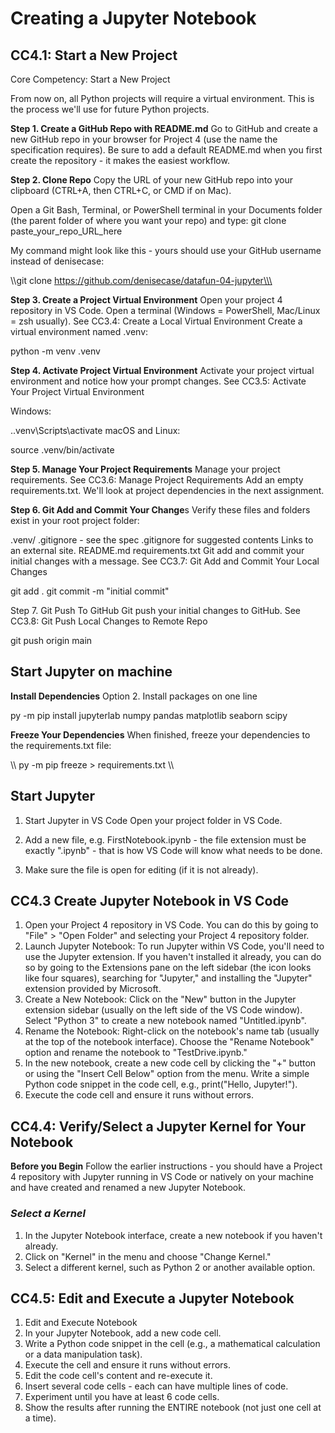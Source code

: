 # Creating a Jupyter Notebook

## **CC4.1: Start a New Project**

Core Competency: Start a New Project

From now on, all Python projects will require a virtual environment. This is the process we'll use for future Python projects.

**Step 1. Create a GitHub Repo with README.md**
Go to GitHub and create a new GitHub repo in your browser for Project 4 (use the name the specification requires). Be sure to add a default README.md when you first create the repository - it makes the easiest workflow.

**Step 2. Clone Repo**
Copy the URL of your new GitHub repo into your clipboard (CTRL+A, then CTRL+C, or CMD if on Mac).

Open a Git Bash, Terminal, or PowerShell terminal in your Documents folder (the parent folder of where you want your repo) and type:  git clone paste_your_repo_URL_here

My command might look like this - yours should use your GitHub username instead of denisecase:

\\\git clone <https://github.com/denisecase/datafun-04-jupyter\\\>

**Step 3.  Create a Project Virtual Environment**
Open your project 4 repository in VS Code. Open a terminal (Windows = PowerShell, Mac/Linux = zsh usually).  See CC3.4: Create a Local Virtual Environment Create a virtual environment named .venv:

python -m venv .venv

**Step 4. Activate Project Virtual Environment**
Activate your project virtual environment and notice how your prompt changes. See CC3.5: Activate Your Project Virtual Environment

Windows:

.\.venv\Scripts\activate
macOS and Linux:

source .venv/bin/activate

**Step 5. Manage Your Project Requirements**
Manage your project requirements.  See CC3.6: Manage Project Requirements Add an empty requirements.txt. We'll look at project dependencies  in the next assignment.

**Step 6. Git Add and Commit Your Change**s
Verify these files and folders exist in your root project folder:

.venv/
.gitignore - see the spec .gitignore for suggested contents Links to an external site.
README.md
requirements.txt
Git add and commit your initial changes with a message. See CC3.7: Git Add and Commit Your Local Changes

git add .
git commit -m "initial commit"

Step 7. Git Push To GitHub
Git push your initial changes to GitHub. See CC3.8: Git Push Local Changes to Remote Repo

git push origin main

## **Start Jupyter on machine**

**Install Dependencies**
Option 2. Install packages on one line

py -m pip install jupyterlab numpy pandas matplotlib seaborn scipy

**Freeze Your Dependencies**
When finished, freeze your dependencies to the requirements.txt file:

\\\ py -m pip freeze > requirements.txt \\\

## **Start Jupyter**

1. Start Jupyter in VS Code
Open your project folder in VS Code.

2. Add a new file, e.g. FirstNotebook.ipynb - the file extension must be exactly ".ipynb" - that is how VS Code will know what needs to be done.

3. Make sure the file is open for editing (if it is not already).

## **CC4.3 Create Jupyter Notebook in VS Code**

1. Open your Project 4 repository in VS Code. You can do this by going to "File" > "Open Folder" and selecting your Project 4 repository folder.
2. Launch Jupyter Notebook: To run Jupyter within VS Code, you'll need to use the Jupyter extension. If you haven't installed it already, you can do so by going to the Extensions pane on the left sidebar (the icon looks like four squares), searching for "Jupyter," and installing the "Jupyter" extension provided by Microsoft.
3. Create a New Notebook: Click on the "New" button in the Jupyter extension sidebar (usually on the left side of the VS Code window). Select "Python 3" to create a new notebook named "Untitled.ipynb".
4. Rename the Notebook: Right-click on the notebook's name tab (usually at the top of the notebook interface). Choose the "Rename Notebook" option and rename the notebook to "TestDrive.ipynb."
5. In the new notebook, create a new code cell by clicking the "+" button or using the "Insert Cell Below" option from the menu. Write a simple Python code snippet in the code cell, e.g., print("Hello, Jupyter!").
6. Execute the code cell and ensure it runs without errors.

## **CC4.4: Verify/Select a Jupyter Kernel for Your Notebook**

**Before you Begin**
Follow the earlier instructions - you should have a Project 4 repository with Jupyter running in VS Code or natively on your machine and have created and renamed a new Jupyter Notebook.

### *Select a Kernel*

1. In the Jupyter Notebook interface, create a new notebook if you haven't already.
2. Click on "Kernel" in the menu and choose "Change Kernel."
3. Select a different kernel, such as Python 2 or another available option.

## **CC4.5: Edit and Execute a Jupyter Notebook**

1. Edit and Execute Notebook
2. In your Jupyter Notebook, add a new code cell.
3. Write a Python code snippet in the cell (e.g., a mathematical calculation or a data manipulation task).
4. Execute the cell and ensure it runs without errors.
5. Edit the code cell's content and re-execute it.
6. Insert several code cells - each can have multiple lines of code.
7. Experiment until you have at least 6 code cells.
8. Show the results after running the ENTIRE notebook (not just one cell at a time).
